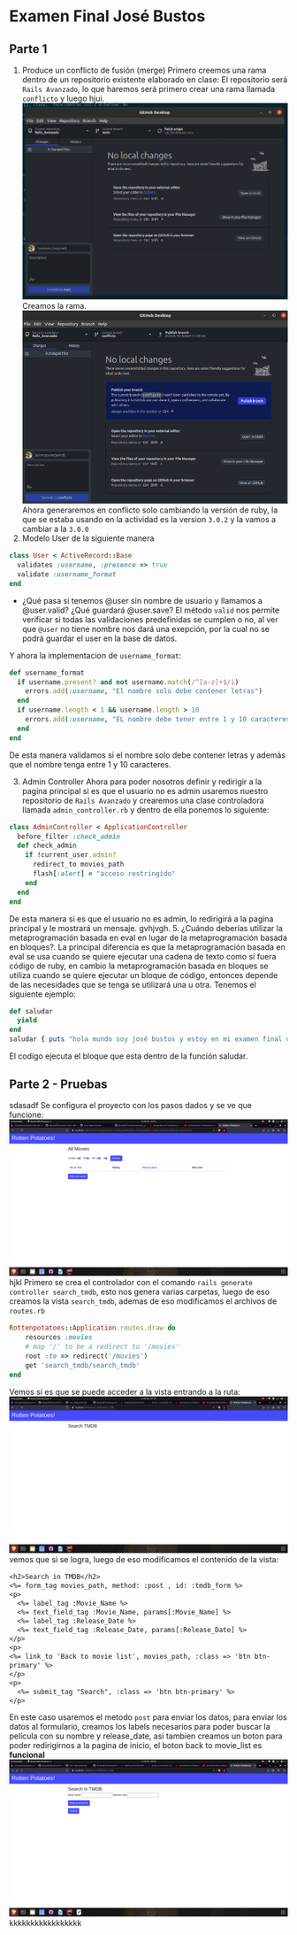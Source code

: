 # Examen Final José Bustos

## Parte 1
1. Produce un conflicto de fusión (merge) 
Primero creemos una rama dentro de un repositorio existente elaborado en clase:
El repositorio será `Rails Avanzado`, lo que haremos será primero crear una rama llamada `conflicto` y luego
hjui.
![](./images/4.png)
Creamos la rama.
![](./images/5.png)
Ahora generaremos en conflicto solo cambiando la versión de ruby, la que se estaba usando en la actividad
es la version `3.0.2` y la vamos a cambiar a la `3.0.0`
2. Modelo User de la siguiente manera
```ruby
class User < ActiveRecord::Base
  validates :username, :presence => true
  validate :username_format
end
```
- ¿Qué pasa si tenemos @user sin nombre de usuario y llamamos a @user.valid? ¿Qué guardará @user.save?
El método `valid` nos permite verificar si todas las validaciones predefinidas se cumplen o no, 
al ver que `@user` no tiene nombre nos dará una exepción, por la cual no se podrá guardar el user en la base
de datos.

Y ahora la implementacion de `username_format`:
```ruby
def username_format
  if username.present? and not username.match(/^[a-z]+$/i)
    errors.add(:username, "El nombre solo debe contener letras")
  end
  if username.length < 1 && username.length > 10
    errors.add(:username, "EL nombre debe tener entre 1 y 10 caracteres")
  end
end
```
De esta manera validamos si el nombre solo debe contener letras y además que el nombre tenga entre 1 y 10 caracteres.

3. Admin Controller
Ahora para poder nosotros definir y redirigir a la pagina principal si es que el usuario no es admin usaremos
nuestro repositorio de `Rails Avanzado` y crearemos una clase controladora llamada `admin_controller.rb` y dentro
de ella ponemos lo siguiente:
```ruby
class AdminController < ApplicationController
  before_filter :check_admin
  def check_admin
    if !current_user.admin?
      redirect_to movies_path
      flash[:alert] = "acceso restringido"
    end
  end
end
```
De esta manera si es que el usuario no es admin, lo redirigirá a la pagina principal y le mostrará un mensaje.
gvhjvgh.
5. ¿Cuándo deberías utilizar la metaprogramación basada en eval en lugar de la metaprogramación basada en bloques?.
La principal diferencia es que la metaprogramación basada en eval se usa cuando se quiere ejecutar una cadena de texto
como si fuera código de ruby, en cambio la metaprogramación basada en bloques se utiliza cuando se quiere ejecutar 
un bloque de código, entonces depende de las necesidades que se tenga se utilizará una u otra.
Tenemos el siguiente ejemplo:
```ruby
def saludar
  yield
end
saludar { puts "hola mundo soy josé bustos y estoy en mi examen final de desarrollo de software" }
```
El codigo ejecuta el bloque que esta dentro de la función saludar.

## Parte 2 - Pruebas
sdasadf
Se configura el proyecto con los pasos dados y se ve que funcione:
![](./images/1.png)
hjkl
Primero se crea el controlador con el comando `rails generate controller search_tmdb`, esto nos genera varias
carpetas, luego de eso creamos la vista `search_tmdb`, ademas de eso modificamos el archivos de `routes.rb`
```ruby
Rottenpotatoes::Application.routes.draw do
    resources :movies
    # map '/' to be a redirect to '/movies'
    root :to => redirect('/movies')
    get 'search_tmdb/search_tmdb'
end
```
Vemos si es que se puede acceder a la vista entrando a la ruta:
![](./images/2.png)
vemos que si se logra, luego de eso modificamos el contenido de la vista:
```erbruby
<h2>Search in TMDB</h2>
<%= form_tag movies_path, method: :post , id: :tmdb_form %>
<p>
  <%= label_tag :Movie_Name %>
  <%= text_field_tag :Movie_Name, params[:Movie_Name] %>
  <%= label_tag :Release_Date %>
  <%= text_field_tag :Release_Date, params[:Release_Date] %>
</p>
<p>
<%= link_to 'Back to movie list', movies_path, :class => 'btn btn-primary' %>
</p>
<p>
  <%= submit_tag "Search", :class => 'btn btn-primary' %>
</p>
```
En este caso usaremos el metodo `post` para enviar los datos,   para enviar los datos al formulario, creamos los labels necesarios para poder buscar la película con su nombre y release_date, asi tambien
creamos un boton para poder redirigirnos a la pagina de inicio, el boton back to movie_list es __funcional__
![](./images/3.png)
kkkkkkkkkkkkkkkkk
